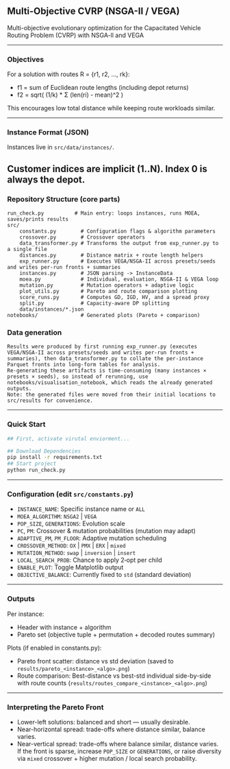## Multi-Objective CVRP (NSGA-II / VEGA)

Multi-objective evolutionary optimization for the Capacitated Vehicle Routing Problem (CVRP) with NSGA-ll and VEGA

---
### Objectives
For a solution with routes R = {r1, r2, …, rk}:
- f1 = sum of Euclidean route lengths (including depot returns)
- f2 = sqrt( (1/k) * Σ (len(ri) - mean)^2 )

This encourages low total distance while keeping route workloads similar.

---
### Instance Format (JSON)
Instances live in `src/data/instances/`.

Customer indices are implicit (1..N). Index 0 is always the depot.
---
### Repository Structure (core parts)
```text
run_check.py          # Main entry: loops instances, runs MOEA, saves/prints results
src/
	constants.py        # Configuration flags & algorithm parameters
	crossover.py        # Crossover operators
	data_transformer.py # Transforms the output from exp_runner.py to a single file
	distances.py        # Distance matrix + route length helpers
	exp_runner.py       # Executes VEGA/NSGA-II across presets/seeds and writes per-run fronts + summaries
	instances.py        # JSON parsing -> InstanceData
	moea.py             # Individual, evaluation, NSGA-II & VEGA loop
	mutation.py         # Mutation operators + adaptive logic
	plot_utils.py       # Pareto and route comparison plotting
	score_runs.py       # Computes GD, IGD, HV, and a spread proxy
	split.py            # Capacity-aware DP splitting
	data/instances/*.json
notebooks/              # Generated plots (Pareto + comparison)
```
### Data generation
```text
Results were produced by first running exp_runner.py (executes VEGA/NSGA-II across presets/seeds and writes per-run fronts + summaries), then data_transformer.py to collate the per-instance Parquet fronts into long-form tables for analysis. 
Re-generating these artifacts is time-consuming (many instances × presets × seeds), so instead of rerunning, use notebooks/visualisation_notebook, which reads the already generated outputs.
Note: the generated files were moved from their initial locations to src/results for convenience.
```
---
### Quick Start
```bash
## First, activate virutal enviorment...

## Download Dependencies
pip install -r requirements.txt
## Start project
python run_check.py
```

---
### Configuration (edit `src/constants.py`)
- `INSTANCE_NAME`: Specific instance name or `ALL`
- `MOEA_ALGORITHM`: `NSGA2` | `VEGA`
- `POP_SIZE`, `GENERATIONS`: Evolution scale
- `PC`, `PM`: Crossover & mutation probabilities (mutation may adapt)
- `ADAPTIVE_PM`, `PM_FLOOR`: Adaptive mutation scheduling
- `CROSSOVER_METHOD`: `OX` | `PMX` | `ERX` | `mixed`
- `MUTATION_METHOD`: `swap` | `inversion` | `insert`
- `LOCAL_SEARCH_PROB`: Chance to apply 2‑opt per child
- `ENABLE_PLOT`: Toggle Matplotlib output
- `OBJECTIVE_BALANCE`: Currently fixed to `std` (standard deviation)

---
### Outputs
Per instance:
- Header with instance + algorithm
- Pareto set (objective tuple + permutation + decoded routes summary)

Plots (if enabled in constants.py):
- Pareto front scatter: distance vs std deviation (saved to `results/pareto_<instance>_<algo>.png`)
- Route comparison: Best-distance vs best-std individual side-by-side with route counts (`results/routes_compare_<instance>_<algo>.png`)

---
### Interpreting the Pareto Front
- Lower-left solutions: balanced and short — usually desirable.
- Near-horizontal spread: trade-offs where distance similar, balance varies.
- Near-vertical spread: trade-offs where balance similar, distance varies.
If the front is sparse, increase `POP_SIZE` or `GENERATIONS`, or raise diversity via `mixed` crossover + higher mutation / local search probability.


